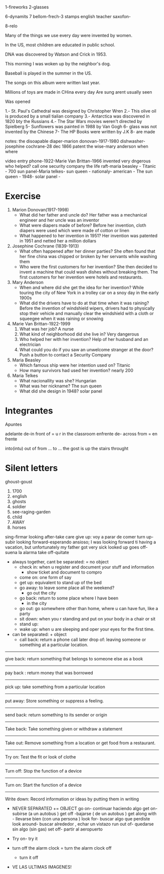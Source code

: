 
1-fireworks
2-glasses

6-dynamits
7
bellom-frech-3
stamps english teacher
saxofon-

8-relo


Many of the things we use every day were invented by women.

In the US, most children are educated in public school.

DNA was discovered by Watson and Crick in 1953.

This morning I was woken up by the neighbor's dog.

Baseball is played in the summer in the US.

The songs on this album were written last year.

Millions of toys are made in CHina every day
Are sung
arent usually seen


Was opened

1.- St. Paul's Cathedral was designed by Christopher Wren
2.- This olive oil is produced by a small tialian company
3.- Antarctica was discovered in 1820 bty the Russians
4.- The Star Wars movies weren't directed by Spielberg
5- Sunflowers was painted in 1988 by Van Gogh
6- glass was not invented by the Chinese
7- The HP Books were written by J.K
8- are made

notes:
the disoapable diaper-marion donovan-1917-1980
dishwasher-josephine cochrane-28 dec 1866 patent
the wise-mary anderson
	when
	where

video entry phone-1922-Marie Van Brittan-1966 invented
	very dngerous
	who helped? 
	call one security company
the life raft-maria beasley
	- Titanic
	- 700
sun panel-Maria telkes- sun queen
	- nationaly- american
	- The sun queen
	- 1948- solar panel
	- 

# Exercise

1. Marion Donovan(1917-1998) 
	- What did her father and uncle do? Her father was a mechanical engineer and her uncle was an inventor
	- What were diapers made of before? Before her invention, cloth diapers were used which were made of cotton or linen
	- What happened to her invention in 1951? Her invention was patented in 1951 and netted her a million dollars
2. Josephine Cochrane (1839-1913) 
	- What often happened after her dinner parties? She often found that her fine china was chipped or broken by her servants while washing them
	- Who were the first customers for her invention? She then decided to invent a machine that could wash dishes without breaking them. The first customers for her invention were hotels and restaurants.
3. Mary Anderson
	- When and where did she get the idea for her invention? While touring the city of New York in a trolley car on a snoy day in the early 1900s
	- What did the drivers have to do at that time when it was raining? Before the invention of windshield wipers, drivers had to physically stop their vehicle and manually clear the windshield with a cloth or squeegee when it was raining or snowing
4. Marie Van Brittan-1922-1999
	1. What was her job?  A nurse
	2. What kind of neighborhood did she live in? Very dangerous
	3. Who helped her with her invention? Help of her husband and an electrician 
	4. What could you do if you saw an unwelcome stranger at the door? Push a button to contact a Security Company
5. Maria Beasley
	- Which famous ship were her intention used on? Titanic
	- How many survivors had used her invention? nearly 200
6. Maria Telkes
	- What nacionallity was she? Hungarian
	- What was her nickname? The sun queen
	- What did she design in 1948? solar panel

# Integrantes

Apuntes

adelante de-in front of = u r in the classroom
enfrente de- across from = en frente

into(intu)
out of
from ... to ...
the gost is up the stairs
throught

# Silent letters
ghoust-goust

1. 1700
2. english
3. ghosts
4. soldier
5. see-raging-garden
6. child
7. AWAY
8. horses

sing-firmar
looking after-take care
give up: voy a parar de comer
turn up- subir
looking forward-esperando ansioso; I was looking forward ti having a vacation, but unfortunately my father got very sick
looked up
goes off- suena la alarma
take off-quitate


* always together, cant be separated: =  no object
	- check in: when u register and document your stuff and information
		- show ticket and document to compro
	- come on: one form of say
	- get up: equivalent to stand up of the bed
	- go away: to leave some place all the weekend?
		- go out the city
	- go back: return to some place where I have been
		- in the city
	- go out: go somewhere other than home, where u can have fun, like a party
	- sit down: when you r standing and put on your body in a chair or sit
	- stand up: 
	- wake up: when u are sleeping and oper your eyes for the first time.
* can be separated: + object
	- call back: return a phone call later
drop of: leaving someone or something at a particular location.
*****
give back:  return something that belongs to someone else as a book
*****
pay back : return money that was borrowed
*****
pick up:  take something from a particular location
*****
put away: Store something or  suppress a feeling.
*****
send back:  return something to its sender or origin
*****
Take back: Take something given or withdraw a statement
*****
Take out: Remove something from a location or get food from a restaurant.
*****
Try on: Test the fit or look of clothe
*****
Turn off: Stop the function of a device
*****
Turn on: Start the function of a device
*****
Write down: Record information or ideas by putting them in writing

- NEVER SEPARATED += OBJECT
go on- continuar haciendo algo 
get on- subirse (a un autobus )
get off -bajarse ( de un autobus )
get along with - llevarse bien (con una persona )
look for- buscar algo que perdiste 
look around- buscar alrededor , echar un vistazo 
run out of- quedarse sin algo (sin gas)
set off- partir al aeropuerto

- Try on- try it
- turn off the alarm clock = turn the alarm clock off
	- turn it off
- VE LAS ULTIMAS IMAGENES!
